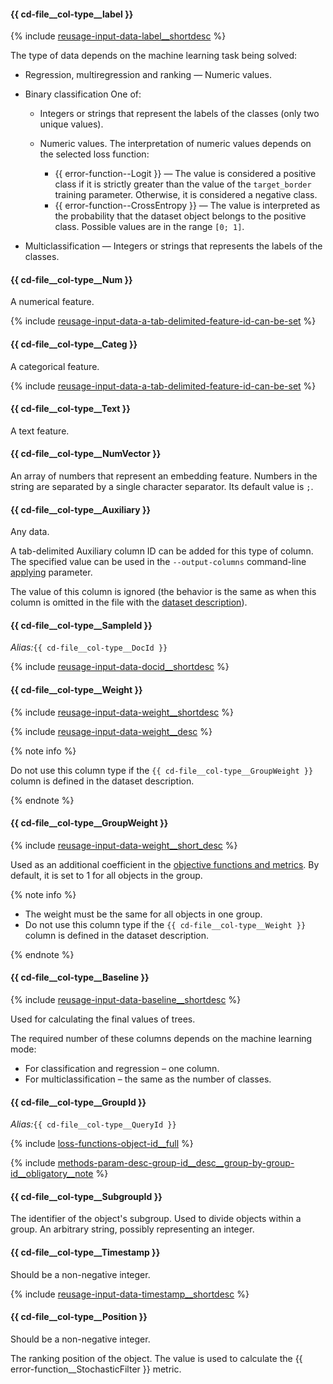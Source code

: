 #### {{ cd-file__col-type__label }}

{% include [reusage-input-data-label__shortdesc](label__shortdesc.md) %}

The type of data depends on the machine learning task being solved:
- Regression, multiregression and ranking — Numeric values.
- Binary classification
    One of:

    - Integers or strings that represent the labels of the classes (only two unique values).
    - Numeric values.
        The interpretation of numeric values depends on the selected loss function:

        - {{ error-function--Logit }} — The value is considered a positive class if it is strictly greater than the value of the `target_border` training parameter. Otherwise, it is considered a negative class.
        - {{ error-function--CrossEntropy }} — The value is interpreted as the probability that the dataset object belongs to the positive class. Possible values are in the range `[0; 1]`.

- Multiclassification — Integers or strings that represents the labels of the classes.

#### {{ cd-file__col-type__Num }}

A numerical feature.

{% include [reusage-input-data-a-tab-delimited-feature-id-can-be-set](a-tab-delimited-feature-id-can-be-set.md) %}

#### {{ cd-file__col-type__Categ }}

A categorical feature.

{% include [reusage-input-data-a-tab-delimited-feature-id-can-be-set](a-tab-delimited-feature-id-can-be-set.md) %}

#### {{ cd-file__col-type__Text }}

A text feature.

#### {{ cd-file__col-type__NumVector }}

An array of numbers that represent an embedding feature. Numbers in the string are separated by a single character separator. Its default value is `;`.

#### {{ cd-file__col-type__Auxiliary }}

Any data.

A tab-delimited Auxiliary column ID can be added for this type of column. The specified value can be used in the `--output-columns` command-line [applying](../../../concepts/cli-reference_calc-model.md) parameter.

The value of this column is ignored (the behavior is the same as when this column is omitted in the file with the [dataset description](../../../concepts/input-data_values-file.md)).


#### {{ cd-file__col-type__SampleId }}

_Alias:_`{{ cd-file__col-type__DocId }}`

{% include [reusage-input-data-docid__shortdesc](docid__shortdesc.md) %}


#### {{ cd-file__col-type__Weight }}

{% include [reusage-input-data-weight__shortdesc](weight__shortdesc.md) %}

{% include [reusage-input-data-weight__desc](weight__desc.md) %}

{% note info %}

Do not use this column type if the `{{ cd-file__col-type__GroupWeight }}` column is defined in the dataset description.

{% endnote %}

#### {{ cd-file__col-type__GroupWeight }}

{% include [reusage-input-data-weight__short_desc](weight__short_desc.md) %}

Used as an additional coefficient in the [objective functions and metrics](../../../concepts/loss-functions.md). By default, it is set to 1 for all objects in the group.

{% note info %}

- The weight must be the same for all objects in one group.
- Do not use this column type if the `{{ cd-file__col-type__Weight }}` column is defined in the dataset description.

{% endnote %}

#### {{ cd-file__col-type__Baseline }}

{% include [reusage-input-data-baseline__shortdesc](baseline__shortdesc.md) %}

Used for calculating the final values of trees.

The required number of these columns depends on the machine learning mode:
- For classification and regression – one column.
- For multiclassification – the same as the number of classes.


#### {{ cd-file__col-type__GroupId }}

_Alias:_`{{ cd-file__col-type__QueryId }}`

{% include [loss-functions-object-id__full](../reusage-common-phrases/object-id__full.md) %}

{% include [methods-param-desc-group-id__desc__group-by-group-id__obligatory__note](../reusage/group-id__desc__group-by-group-id__obligatory__note.md) %}


#### {{ cd-file__col-type__SubgroupId }}

The identifier of the object's subgroup. Used to divide objects within a group. An arbitrary string, possibly representing an integer.


#### {{ cd-file__col-type__Timestamp }}

Should be a non-negative integer.

{% include [reusage-input-data-timestamp__shortdesc](timestamp__shortdesc.md) %}


#### {{ cd-file__col-type__Position }}

Should be a non-negative integer.

The ranking position of the object. The value is used to calculate the {{ error-function__StochasticFilter }} metric.
